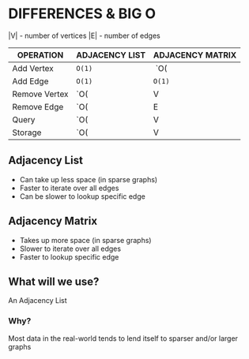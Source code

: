 # DIFFERENCES & BIG O
|V| - number of vertices
|E| - number of edges



| OPERATION |	ADJACENCY LIST | ADJACENCY MATRIX|
|-----------|----------------|-----------------|
|Add Vertex |	`O(1)`	|​ `O(|V^2|)` |
|Add Edge	  | `O(1)`	| `O(1)`
|Remove Vertex |	`O(|V| + |E|)` | 	`​O(|V^2|)`
|Remove Edge |	`O(|E|)` |	`O(1)`
|Query |	`O(|V| + |E|)` |	`O(1)`
|Storage |	`O(|V| + |E|)` |	​`O(|V^2|)`

## Adjacency List
- Can take up less space (in sparse graphs)
- Faster to iterate over all edges
- Can be slower to lookup specific edge

## Adjacency Matrix
- Takes up more space (in sparse graphs)
- Slower to iterate over all edges
- Faster to lookup specific edge

## What will we use?
An Adjacency List

### Why?
Most data in the real-world tends to lend itself to sparser and/or larger graphs

